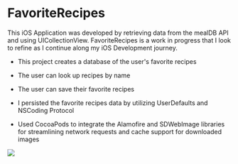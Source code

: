 # FavoriteRecipes

This iOS Application was developed by retrieving data from the mealDB API and using UICollectionView. FavoriteRecipes is a work in progress that I look to refine as I continue along my iOS Development journey.

- This project creates a database of the user's favorite recipes
- The user can look up recipes by name
- The user can save their favorite recipes 

- I persisted the favorite recipes data by utilizing UserDefaults and NSCoding Protocol 
- Used CocoaPods to integrate the Alamofire and SDWebImage libraries for streamlining network requests and cache support for downloaded images

<img src="https://user-images.githubusercontent.com/67024373/92783154-2b327a00-f36b-11ea-92c6-e32134f26813.gif" />

